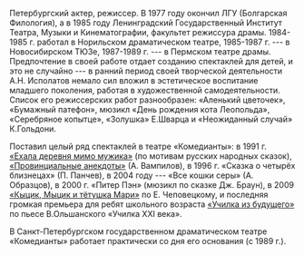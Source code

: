 Петербургский актер, режиссер. В 1977 году окончил ЛГУ (Болгарская Филология), а в 1985 году Ленинградский Государственный Институт Театра, Музыки и Кинематографии, факультет режиссура драмы. 1984-1985 г. работал в Норильском драматическом театре, 1985-1987 г. --- в Новосибирском ТЮЗе, 1987-1989 г. --- в Пермском театре драмы. Предпочтение в своей работе отдает созданию спектаклей для детей, и это не случайно --- в ранний период своей творческой деятельности А.Н. Исполатов немало сил вложил в эстетическое воспитание младшего поколения, работая в художественной самодеятельности. Список его режиссерских работ разнообразен: «Аленький цветочек», «Бумажный патефон», мюзикл «День рождения кота Леопольда», «Серебряное копытце», «Золушка» Е.Шварца и «Неожиданный случай» К.Гольдони.


Поставил целый ряд спектаклей в театре «Комедианты»: в 1991 г. [«Ехала деревня мимо мужика»][0] (по мотивам русских народных сказок), [«Провинциальные анекдоты»][1] (А. Вампилов), в 1996 г. «Сказка о четырёх близнецах» (П. Панчев), в 2004 году --- «Все кошки серы» (А. Образцов), в 2000 г. «Питер Пэн» (мюзикл по сказке Дж. Браун), в 2009 [«Кыцик, Мыцик и тётушка Мари»][2] по Е. Чеповецкому, и последняя громкая премьера для ребят школьного возраста [«Училка из будущего»][3] по пьесе В.Ольшанского «Училка XXI века».


В Санкт-Петербургском государственном драматическом театре «Комедианты» работает практически со дня его основания (c 1989 г.).

[0]: ../../performance/ekhala-derevnya-mimo-muzhika "Ехала деревня мимо мужика"
[1]: ../../performance/provintsialnye-anekdoty "Провинциальные анекдоты"
[2]: ../../performance/kytsik-mytsik-i-tyotushka-mari "Кыцик, Мыцик и тётушка Мари"
[3]: ../../performance/uchilka-iz-buduschego "Училка из будущего"